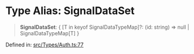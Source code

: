 # Type Alias: SignalDataSet

> **SignalDataSet**: \{ \[T in keyof SignalDataTypeMap\]?: (id: string) =\> null \| SignalDataTypeMap\[T\] \}

Defined in: [src/Types/Auth.ts:77](https://github.com/Fokusdotid/bail/blob/c270ba4454f95d50cec87a9d90b03360fac7058e/src/Types/Auth.ts#L77)
